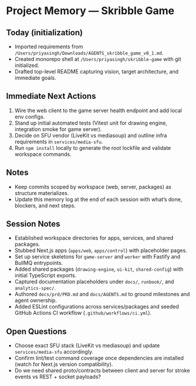 # Project Memory — Skribble Game

## Today (initialization)
- Imported requirements from `/Users/priyasingh/Downloads/AGENTS_skribble_game_v0_1.md`.
- Created monorepo shell at `/Users/priyasingh/skribble-game` with git initialized.
- Drafted top-level README capturing vision, target architecture, and immediate goals.

## Immediate Next Actions
1. Wire the web client to the game server health endpoint and add local env configs.
2. Stand up initial automated tests (Vitest unit for drawing engine, integration smoke for game server).
3. Decide on SFU vendor (LiveKit vs mediasoup) and outline infra requirements in `services/media-sfu`.
4. Run `npm install` locally to generate the root lockfile and validate workspace commands.

## Notes
- Keep commits scoped by workspace (web, server, packages) as structure materializes.
- Update this memory log at the end of each session with what’s done, blockers, and next steps.

## Session Notes
- Established workspace directories for apps, services, and shared packages.
- Stubbed Next.js apps (`apps/web`, `apps/control`) with placeholder pages.
- Set up service skeletons for `game-server` and `worker` with Fastify and BullMQ entrypoints.
- Added shared packages (`drawing-engine`, `ui-kit`, `shared-config`) with initial TypeScript exports.
- Captured documentation placeholders under `docs/`, `runbook/`, and `analytics-spec/`.
- Authored `docs/prd/PRD.md` and `docs/AGENTS.md` to ground milestones and agent ownership.
- Added ESLint configurations across services/packages and seeded GitHub Actions CI workflow (`.github/workflows/ci.yml`).

## Open Questions
- Choose exact SFU stack (LiveKit vs mediasoup) and update `services/media-sfu` accordingly.
- Confirm lint/test command coverage once dependencies are installed (watch for Next.js version compatibility).
- Do we need shared proto/contracts between client and server for stroke events vs REST + socket payloads?
